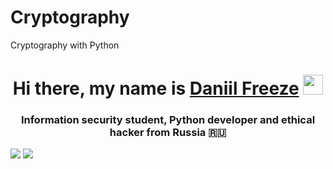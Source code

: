 # Cryptography
Cryptography with Python
<h1 align="center">Hi there, my name is <a href="https://github.com/DaniilFreeze" target="_blank">Daniil Freeze</a> 
<img src="https://github.com/blackcater/blackcater/raw/main/images/Hi.gif" height="32"/></h1>
<h3 align="center">Information security student, Python developer and ethical hacker from Russia 🇷🇺</h3>
<img src="https://img.shields.io/badge/Kali-268BEE?style=for-the-badge&logo=kalilinux&logoColor=white" </h3>
<img src="https://img.shields.io/badge/python-3670A0?style=for-the-badge&logo=python&logoColor=ffdd54" </h3>
